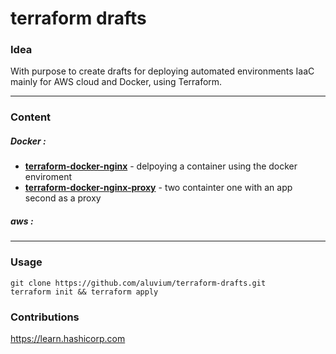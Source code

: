 # terraform drafts
### Idea
With purpose to create drafts for deploying automated environments IaaC mainly for AWS cloud and  Docker, using Terraform.
- - -
### Content
##### Docker :  
* [__terraform-docker-nginx__](https://github.com/aluvium/terraform-drafts/tree/master/terraform-docker-nginx) - delpoying a container using the docker enviroment
* [__terraform-docker-nginx-proxy__](https://github.com/aluvium/terraform-drafts/tree/master/terraform-docker-nginx-proxy) - two containter one with an app second as a proxy

##### aws : 
- - - - - 
### Usage 
    git clone https://github.com/aluvium/terraform-drafts.git
    terraform init && terraform apply
### Contributions
https://learn.hashicorp.com
